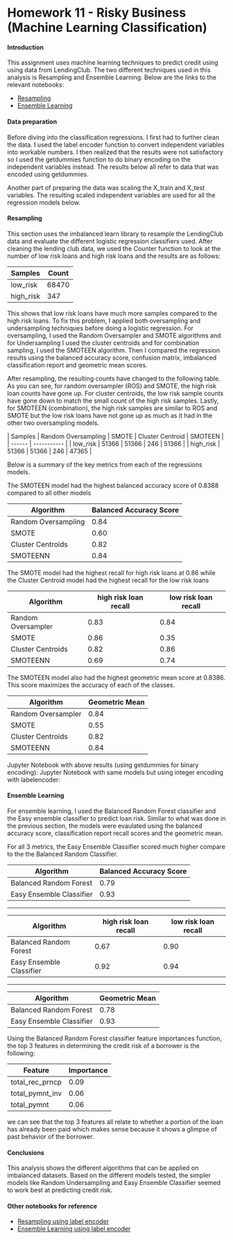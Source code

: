# Homework 11 - Risky Business (Machine Learning Classification)

#### Introduction

This assignment uses machine learning techniques to predict credit using using data from LendingClub. The two different techniques used in this analysis is Resampling and Ensemble Learning. Below are the links to the relevant notebooks:

- [Resampling](https://github.com/Luminous171/Project_1/blob/main/Python_Files/clean_data_bases_vF.ipynb)
- [Ensemble Learning](https://github.com/Luminous171/Project_1/blob/main/Python_Files/clean_data_bases_vF.ipynb)

#### Data preparation

Before diving into the classification regressions. I first had to further clean the data. I used the label encoder function to convert independent variables into workable numbers. I then realized that the results were not satisfactory so I used the getdummies function to do binary encoding on the independent variables instead. The results below all refer to data that was encoded using getdummies. 

Another part of preparing the data was scaling the X_train and X_test variables. The resulting scaled independent variables are used for all the regression models below.


#### Resampling

This section uses the imbalanced learn library to resample the LendingClub data and evaluate the different logistic regression classifiers used. After cleaning the lending club data, we used the Counter function to look at the number of low risk loans and high risk loans and the results are as follows:

| Samples | Count |
| ------ | ----------- |
| low_risk   | 68470 |
| high_risk | 347 |

This shows that low risk loans have much more samples compared to the high risk loans. To fix this problem, I applied both oversampling and undersampling techniques before doing a logistic regression. For oversampling, I used the Random Oversampler and SMOTE algorithms and for Undersampling I used the cluster centroids and for combination sampling, I used the SMOTEEN algorithm. Then I compared the regression results using the balanced accuracy score, confusion matrix, imbalanced classification report and geometric mean scores. 

After resampling, the resulting counts have changed to the following table. As you can see, for random oversampler (ROS) and SMOTE, the high risk loan counts have gone up. For cluster centroids, the low risk sample counts have gone down to match the small count of the high risk samples. Lastly, for SMOTEEN (combination), the high risk samples are similar to ROS and SMOTE but the low risk loans have not gone up as much as it had in the other two oversampling models.

| Samples | Random Oversampling | SMOTE | Cluster Centroid | SMOTEEN | 
| ------ | ----------- |
| low_risk   | 51366 | 51366 | 246 | 51366 |
| high_risk | 51366 | 51366 | 246 | 47365 |


Below is a summary of the key metrics from each of the regressions models.

The SMOTEEN model had the highest balanced accuracy score of 0.8388 compared to all other models

| Algorithm | Balanced Accuracy Score |
| ------ | ----------- |
| Random Oversampling   | 0.84 |
| SMOTE | 0.60 |
| Cluster Centroids    | 0.82 |
| SMOTEENN   | 0.84 |


The SMOTE model had the highest recall for high risk loans at 0.86 while the Cluster Centroid model had the highest recall for the low risk loans

| Algorithm | high risk loan recall | low risk loan recall |
| ------ | ----------- | ----------- |
| Random Oversampler   | 0.83 | 0.84 |
| SMOTE | 0.86 | 0.35 |
| Cluster Centroids  | 0.82 | 0.86 |
| SMOTEENN    | 0.69 | 0.74 |


The SMOTEEN model also had the highest geometric mean score at 0.8386. This score maximizes the accuracy of each of the classes.


| Algorithm | Geometric Mean |
| ------ | ----------- |
| Random Oversampler   | 0.84 |
| SMOTE | 0.55 |
| Cluster Centroids    | 0.82 |
| SMOTEENN    | 0.84 |

Jupyter Notebook with above results (using getdummies for binary encoding):
Jupyter Notebook with same models but using integer encoding with labelencoder: 


#### Ensemble Learning

For ensemble learning, I used the Balanced Random Forest classifier and the Easy ensemble classifier to predict loan risk. Similar to what was done in the previous section, the models were evaulated using the balanced accuracy score, classification report recall scores and the geometric mean.

For all 3 metrics, the Easy Ensemble Classifier scored much higher compare to the the Balanced Random  Classifier. 


| Algorithm | Balanced Accuracy Score |
| ------ | ----------- |
| Balanced Random Forest  | 0.79 |
| Easy Ensemble Classifier | 0.93 |

---

| Algorithm | high risk loan recall | low risk loan recall |
| ------ | ----------- | ----------- |
| Balanced Random Forest   | 0.67 | 0.90 |
| Easy Ensemble Classifier | 0.92 | 0.94 |

---

| Algorithm | Geometric Mean |
| ------ | ----------- |
| Balanced Random Forest   | 0.78 |
| Easy Ensemble Classifier | 0.93 |

Using the Balanced Random Forest classifier feature importances function, the top 3 features in determining the credit risk of a borrower is the following:

| Feature | Importance |
| ------ | ----------- |
| total_rec_prncp  | 0.09 |
| total_pymnt_inv | 0.06 |
| total_pymnt | 0.06 |

we can see that the top 3 features all relate to whether a portion of the loan has already been paid which makes sense because it shows a glimpse of past behavior of the borrower.

#### Conclusions

This analysis shows the different algorithms that can be applied on imbalanced datasets. Based on the different models tested, the simpler models like Random Undersampling and Easy Ensemble Classifier seemed to work best at predicting credit risk.

#### Other notebooks for reference

- [Resampling using label encoder](https://github.com/Luminous171/Project_1/blob/main/Python_Files/clean_data_bases_vF.ipynb)
- [Ensemble Learning using label encoder](https://github.com/Luminous171/Project_1/blob/main/Python_Files/clean_data_bases_vF.ipynb)
